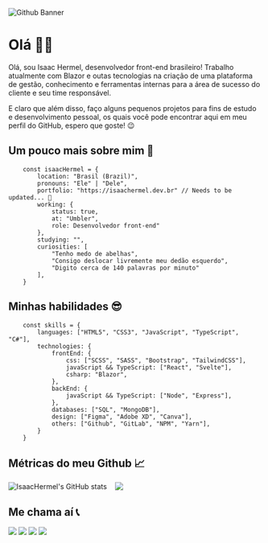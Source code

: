 ![Github Banner](https://user-images.githubusercontent.com/97918507/188018659-8e65b7d4-3664-4de1-b79e-717e39a7a703.gif)

# Olá 👋🏻

Olá, sou Isaac Hermel, desenvolvedor front-end brasileiro! Trabalho atualmente com Blazor e outas tecnologias na criação de uma plataforma de
gestão, conhecimento e ferramentas internas para a área de sucesso do cliente e seu time responsável.

E claro que além disso, faço alguns pequenos projetos para fins de estudo e desenvolvimento pessoal, os quais você pode encontrar aqui em meu perfil do GitHub, espero que goste! 😉

## Um pouco mais sobre mim 💭

```
    const isaacHermel = {
        location: "Brasil (Brazil)",
        pronouns: "Ele" | "Dele",
        portfolio: "https://isaachermel.dev.br" // Needs to be updated... 👀
        working: {
            status: true,
            at: "Umbler",
            role: Desenvolvedor front-end"
        },
        studying: "",
        curiosities: [
            "Tenho medo de abelhas",
            "Consigo deslocar livremente meu dedão esquerdo", 
            "Digito cerca de 140 palavras por minuto"
        ],
    }
```

## Minhas habilidades 😎

```
    const skills = {
        languages: ["HTML5", "CSS3", "JavaScript", "TypeScript", "C#"],
        technologies: {
            frontEnd: {
                css: ["SCSS", "SASS", "Bootstrap", "TailwindCSS"],
                javaScript && TypeScript: ["React", "Svelte"],
                csharp: "Blazor",
            },
            backEnd: {
                javaScript && TypeScript: ["Node", "Express"],
            },
            databases: ["SQL", "MongoDB"],
            design: ["Figma", "Adobe XD", "Canva"],
            others: ["Github", "GitLab", "NPM", "Yarn"],
        }
    }
```

## Métricas do meu Github 📈

<div style="display: flex; gap: 1rem;">
    <div>
        <img src="https://github-readme-stats-h3rmel.vercel.app/api?username=H3rmel&show_icons=true&hide=&count_private=true&title_color=14b8a6&text_color=ffffff&icon_color=10b981&bg_color=171717&hide_border=true&show_icons=true" alt="IsaacHermel's GitHub stats" />
    </div>
    <div>
        <img src="https://github-readme-streak-stats.herokuapp.com/?user=H3rmel&stroke=ffffff&background=171717&ring=14b8a6&fire=14b8a6&currStreakNum=ffffff&currStreakLabel=14b8a6&sideNums=ffffff&sideLabels=ffffff&dates=ffffff&hide_border=true" />
    </div>
</div>

## Me chama aí 📞

<div align="left">
  <a href="mailto:isaachermel@gmail.com"><img src="https://img.shields.io/badge/Gmail-D14836?style=for-the-badge&logo=gmail&logoColor=white"/></a>
  <a href="https://api.whatsapp.com/send?phone=5551997099876" arget="_blank" rel="noopener noreferrer"><img src="https://img.shields.io/badge/WhatsApp-25D366?style=for-the-badge&logo=whatsapp&logoColor=white"/></a>
  <a href="https://www.linkedin.com/in/isaachermel/" target="_blank" rel="noopener noreferrer"><img src="https://img.shields.io/badge/LinkedIn-0077B5?style=for-the-badge&logo=linkedin&logoColor=white"/></a>
  <a href="https://github.com/IsaacHermel" target="_blank" rel="noopener noreferrer"><img src="https://img.shields.io/badge/GitHub-100000?style=for-the-badge&logo=github&logoColor=white"/></a>
</div>
